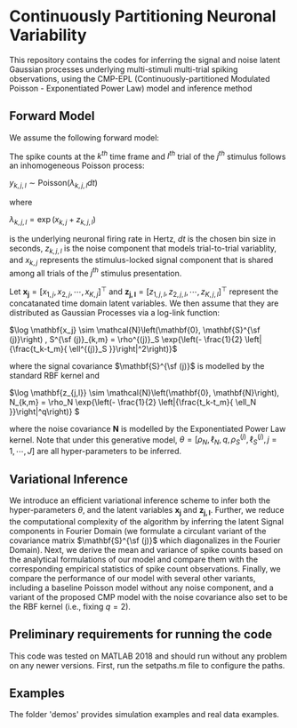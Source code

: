 # Continuously Partitioning Neuronal Variability

This repository contains the codes for inferring the signal and noise latent Gaussian processes underlying multi-stimuli multi-trial spiking observations, using the CMP-EPL (Continuously-partitioned Modulated Poisson - Exponentiated Power Law) model and inference method

## Forward Model

We assume the following forward model:

The spike counts at the $k^{th}$ time frame and $l^{th}$ trial of the $j^{th}$ stimulus follows an inhomogeneous Poisson process:

$y_{k,j,l} \sim \text{Poisson}\left( \lambda_{k,j,l} dt \right)$

where 

$\lambda_{k,j,l} = \exp\left(x_{k,j} + z_{k,j,l}\right)$

is the underlying neuronal firing rate in Hertz, $dt$ is the chosen bin size in seconds, $z_{k,j,l}$ is the noise component that models trial-to-trial variablity, and $x_{k,j}$ represents the stimulus-locked signal component that is shared among all trials of the $j^{th}$ stimulus presentation. 

Let $\mathbf{x_j} = [x_{1,j}, x_{2,j}, \cdots, x_{K,j}]^\top$ and $\mathbf{z_{j,l}} = [z_{1,j,l}, z_{2,j,l}, \cdots, z_{K,j,l}]^\top$ represent the concatanated time domain latent variables. We then assume that they are distributed as Gaussian Processes via a log-link function:

$\log \mathbf{x_j}  \sim \mathcal{N}\left(\mathbf{0}, \mathbf{S}^{\sf (j)}\right) , S^{\sf (j)}_{k,m} = \rho^{(j)}_S \exp{\left(- \frac{1}{2} \left|{\frac{t_k-t_m}{ \ell^{(j)}_S }}\right|^2\right)}$

where the signal covariance $\mathbf{S}^{\sf (j)}$ is modelled by the standard RBF kernel and

$\log \mathbf{z_{j,l}} \sim \mathcal{N}\left(\mathbf{0}, \mathbf{N}\right), N_{k,m} = \rho_N \exp{\left(- \frac{1}{2} \left|{\frac{t_k-t_m}{ \ell_N }}\right|^q\right)} $

where the noise covariance $\mathbf{N}$ is modelled by the Exponentiated Power Law kernel. Note that under this generative model, $\theta = [ \rho_N, \ell_N, q, \rho^{(j)}_S, \ell^{(j)}_S, j = 1, \cdots, J ]$ are all hyper-parameters to be inferred.

## Variational Inference

We introduce an efficient variational inference scheme to infer both the hyper-parameters $\theta$, and the latent variables $\mathbf{x_j}$ and $\mathbf{z_{j,l}}$. Further, we reduce the computational complexity of the algorithm by inferring the latent Signal components in Fourier Domain (we formulate a circulant variant of the covariance matrix $\mathbf{S}^{\sf (j)}$ which diagonalizes in the Fourier Domain). Next, we derive the mean and variance of spike counts based on the analytical formulations of our model and compare them with the corresponding empirical statistics of spike count observations. Finally, we compare the performance of our model with several other variants, including a baseline Poisson model without any noise component, and a variant of the proposed CMP model with the noise covariance also set to be the RBF kernel (i.e., fixing $q = 2$).   

## Preliminary requirements for running the code

This code was tested on MATLAB 2018 and should run without any problem on any newer versions.
First, run the setpaths.m file to configure the paths.

## Examples

The folder 'demos' provides simulation examples and real data examples.


 